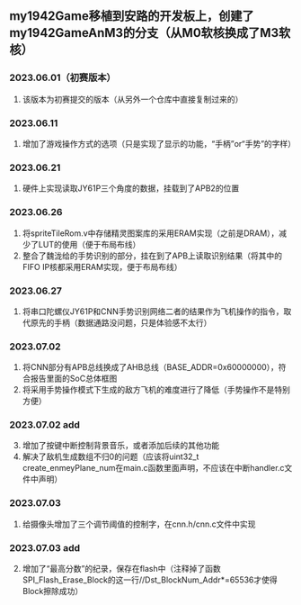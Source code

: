 ## my1942Game移植到安路的开发板上，创建了my1942GameAnM3的分支（从M0软核换成了M3软核）

### 2023.06.01（初赛版本）
1. 该版本为初赛提交的版本（从另外一个仓库中直接复制过来的）

### 2023.06.11
1. 增加了游戏操作方式的选项（只是实现了显示的功能，“手柄”or“手势”的字样）

### 2023.06.21
1. 硬件上实现读取JY61P三个角度的数据，挂载到了APB2的位置

### 2023.06.26
1. 将spriteTileRom.v中存储精灵图案库的采用ERAM实现（之前是DRAM），减少了LUT的使用（便于布局布线）
2. 整合了魏泷给的手势识别的部分，挂在到了APB上读取识别结果（将其中的FIFO IP核都采用ERAM实现，便于布局布线）

### 2023.06.27
1. 将串口陀螺仪JY61P和CNN手势识别网络二者的结果作为飞机操作的指令，取代原先的手柄（数据通路没问题，只是体验感不太行）

### 2023.07.02
1. 将CNN部分有APB总线换成了AHB总线（BASE_ADDR=0x60000000），符合报告里面的SoC总体框图
2. 将采用手势操作模式下生成的敌方飞机的难度进行了降低（手势操作不是特别方便）
### 2023.07.02 add
3. 增加了按键中断控制背景音乐，或者添加后续的其他功能
4. 解决了敌机生成数组不归0的问题（应该将uint32_t create_enmeyPlane_num在main.c函数里面声明，不应该在中断handler.c文件中声明）

### 2023.07.03
1. 给摄像头增加了三个调节阈值的控制字，在cnn.h/cnn.c文件中实现
### 2023.07.03 add
2. 增加了“最高分数”的纪录，保存在flash中（注释掉了函数SPI_Flash_Erase_Block的这一行//Dst_BlockNum_Addr*=65536才使得Block擦除成功）